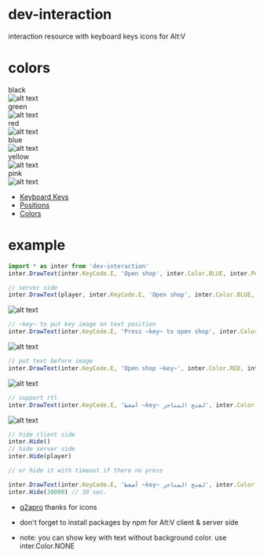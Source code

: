# dev-interaction
interaction resource with keyboard keys icons for Alt:V

# colors
black<br>
![alt text](https://github.com/omar-othmann/dev-interaction/blob/main/images/black.png)
<br>green<br>
![alt text](https://github.com/omar-othmann/dev-interaction/blob/main/images/green.png)
<br>red<br>
![alt text](https://github.com/omar-othmann/dev-interaction/blob/main/images/red.png)
<br>blue<br>
![alt text](https://github.com/omar-othmann/dev-interaction/blob/main/images/blue.png)
<br>yellow<br>
![alt text](https://github.com/omar-othmann/dev-interaction/blob/main/images/yellow.png)
<br>pink<br>
![alt text](https://github.com/omar-othmann/dev-interaction/blob/main/images/pink.png)

* [Keyboard Keys](https://github.com/omar-othmann/dev-interaction/blob/797453eef4811cd778ba7b9a352f2430014fd0fb/dev-interaction/client/main.js#L5)
* [Positions](https://github.com/omar-othmann/dev-interaction/blob/797453eef4811cd778ba7b9a352f2430014fd0fb/dev-interaction/client/main.js#L116)
* [Colors](https://github.com/omar-othmann/dev-interaction/blob/797453eef4811cd778ba7b9a352f2430014fd0fb/dev-interaction/client/main.js#L128)

# example
```js
import * as inter from 'dev-interaction'
inter.DrawText(inter.KeyCode.E, 'Open shop', inter.Color.BLUE, inter.Position.TOP_LEFT)

// server side
inter.DrawText(player, inter.KeyCode.E, 'Open shop', inter.Color.BLUE, inter.Position.TOP_LEFT)
```
![alt text](https://github.com/omar-othmann/dev-interaction/blob/main/images/blue.png)

```js
// ~key~ to put key image on text position
inter.DrawText(inter.KeyCode.E, 'Press ~key~ to open shop', inter.Color.BLACK, inter.Position.TOP_LEFT)
```
![alt text](https://github.com/omar-othmann/dev-interaction/blob/main/images/press_multi.png)

```js
// put text before image
inter.DrawText(inter.KeyCode.E, 'Open shop ~key~', inter.Color.RED, inter.Position.TOP_LEFT)
```
![alt text](https://github.com/omar-othmann/dev-interaction/blob/main/images/text_before.png)

```js
// support rtl
inter.DrawText(inter.KeyCode.E, 'أضغط ~key~ لفتح المتاجر', inter.Color.BLACK, inter.Position.TOP_LEFT, true)
```
![alt text](https://github.com/omar-othmann/dev-interaction/blob/main/images/rtl.png)

```js
// hide client side
inter.Hide()
// hide server side
inter.Hide(player)

// or hide it with timeout if there no press

inter.DrawText(inter.KeyCode.E, 'أضغط ~key~ لفتح المتاجر', inter.Color.BLACK, inter.Position.TOP_LEFT, true)
inter.Hide(30000) // 30 sec.
```

* [q2apro](https://github.com/q2apro/keyboard-keys-speedflips) thanks for icons

* don't forget to install packages by npm for Alt:V client & server side
* note: you can show key with text without background color. use inter.Color.NONE
